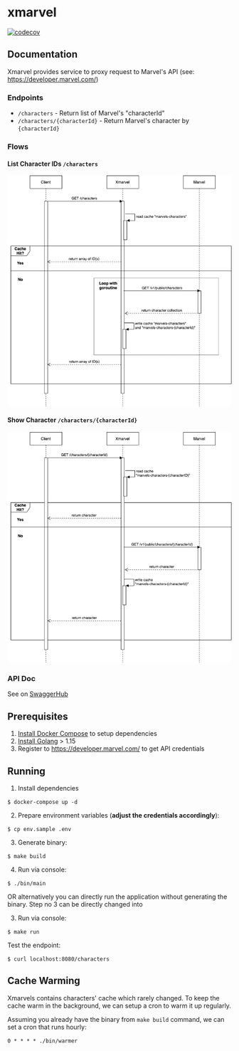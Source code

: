 # xmarvel

[![codecov](https://codecov.io/gh/ivantedja/xmarvel/branch/master/graph/badge.svg)](https://codecov.io/gh/ivantedja/xmarvel)

## Documentation

Xmarvel provides service to proxy request to Marvel's API (see: https://developer.marvel.com/)

### Endpoints

- `/characters` - Return list of Marvel's "characterId"
- `/characters/{characterId}` - Return Marvel's character by `{characterId}`

### Flows

#### List Character IDs `/characters`

![List Character IDs](https://github.com/ivantedja/xmarvel/blob/master/docs/flows/xmarvels-List.png)

#### Show Character `/characters/{characterId}`

![Show Character](https://github.com/ivantedja/xmarvel/blob/master/docs/flows/xmarvels-Show.png)

### API Doc

See on [SwaggerHub](https://app.swaggerhub.com/apis/ivantedja/Xmarvel/1.0.0)

## Prerequisites

1. [Install Docker Compose](https://docs.docker.com/compose/install/) to setup dependencies
2. [Install Golang](https://golang.org/dl/) > 1.15
3. Register to https://developer.marvel.com/ to get API credentials

## Running

1. Install dependencies
```
$ docker-compose up -d
```

2. Prepare environment variables (**adjust the credentials accordingly**):
```
$ cp env.sample .env
```

3. Generate binary:
```
$ make build
```

4. Run via console:
```
$ ./bin/main
```

OR alternatively you can directly run the application without generating the binary. Step no 3 can be directly changed into

3. Run via console:
```
$ make run
```

Test the endpoint:
```
$ curl localhost:8080/characters
```

## Cache Warming

Xmarvels contains characters' cache which rarely changed.
To keep the cache warm in the background, we can setup a cron to warm it up regularly.

Assuming you already have the binary from `make build` command, we can set a cron that runs hourly:

```
0 * * * * ./bin/warmer
```
